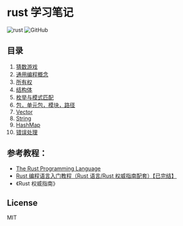 # rust 学习笔记

![rust](https://shields.io/badge/lang-Rust-orange.svg)
![GitHub](https://img.shields.io/github/license/Gu-Miao/learn-rust)

## 目录

1. [猜数游戏](./1.guess_number/src/main.rs)
2. [通用编程概念](./2.common_programming_concepts/src/main.rs)
3. [所有权](./3.ownership/src/main.rs)
4. [结构体](./4.struct/src/main.rs)
5. [枚举与模式匹配](./5.enmus_pattern_matching/)
6. [包，单元包，模块，路径](./6.packages_crates_modules_paths/src/main.rs)
7. [Vector](./7.vector/src/main.rs)
8. [String](./8.string/src/main.rs)
9. [HashMap](./9.hashmap/src/main.rs)
10. [错误处理](./10.error_handling/src/main.rs)

## 参考教程：

- [The Rust Programming Language](https://doc.rust-lang.org/book/)
- [Rust 编程语言入门教程（Rust 语言/Rust 权威指南配套）【已完结】](https://www.bilibili.com/video/BV1hp4y1k7SV/)
- 《Rust 权威指南》

## License

MIT
